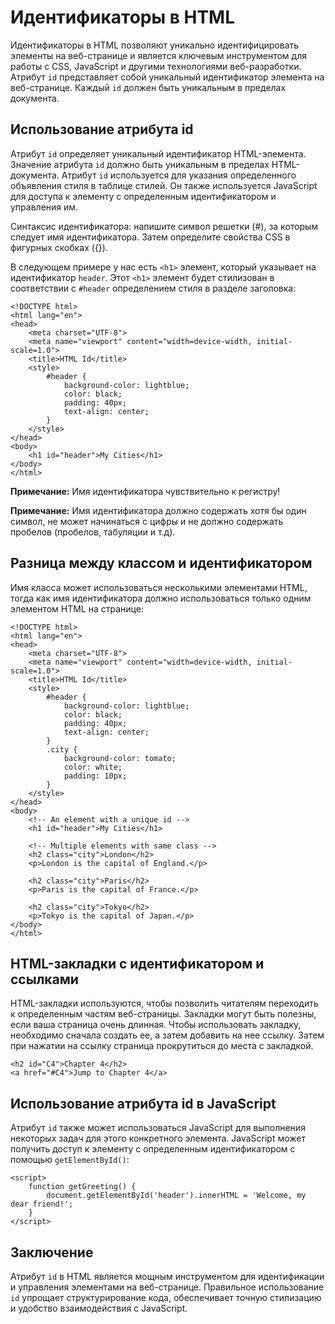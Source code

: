 # Идентификаторы в HTML

Идентификаторы в HTML позволяют уникально идентифицировать элементы на веб-странице и является ключевым инструментом для работы с CSS, JavaScript и другими технологиями веб-разработки. Атрибут ``id`` представляет собой уникальный идентификатор элемента на веб-странице. Каждый ``id`` должен быть уникальным в пределах документа.

## Использование атрибута id

Атрибут ``id`` определяет уникальный идентификатор HTML-элемента. Значение атрибута ``id`` должно быть уникальным в пределах HTML-документа. Атрибут ``id`` используется для указания определенного объявления стиля в таблице стилей. Он также используется JavaScript для доступа к элементу с определенным идентификатором и управления им.

Синтаксис идентификатора: напишите символ решетки (#), за которым следует имя идентификатора. Затем определите свойства CSS в фигурных скобках ({}).

В следующем примере у нас есть ``<h1>`` элемент, который указывает на идентификатор ``header``. Этот ``<h1>`` элемент будет стилизован в соответствии с ``#header`` определением стиля в разделе заголовка:

```
<!DOCTYPE html>
<html lang="en">
<head>
    <meta charset="UTF-8">
    <meta name="viewport" content="width=device-width, initial-scale=1.0">
    <title>HTML Id</title>
    <style>
        #header {
            background-color: lightblue;
            color: black;
            padding: 40px;
            text-align: center;
        }
    </style>
</head>
<body>
    <h1 id="header">My Cities</h1>
</body>
</html>
```

**Примечание:** Имя идентификатора чувствительно к регистру!

**Примечание:** Имя идентификатора должно содержать хотя бы один символ, не может начинаться с цифры и не должно содержать пробелов (пробелов, табуляции и т.д).

## Разница между классом и идентификатором

Имя класса может использоваться несколькими элементами HTML, тогда как имя идентификатора должно использоваться только одним элементом HTML на странице:

```
<!DOCTYPE html>
<html lang="en">
<head>
    <meta charset="UTF-8">
    <meta name="viewport" content="width=device-width, initial-scale=1.0">
    <title>HTML Id</title>
    <style>
        #header {
            background-color: lightblue;
            color: black;
            padding: 40px;
            text-align: center;
        }
        .city {
            background-color: tomato;
            color: white;
            padding: 10px;
        }
    </style>
</head>
<body>
    <!-- An element with a unique id -->
    <h1 id="header">My Cities</h1>

    <!-- Multiple elements with same class -->
    <h2 class="city">London</h2>
    <p>London is the capital of England.</p>

    <h2 class="city">Paris</h2>
    <p>Paris is the capital of France.</p>

    <h2 class="city">Tokyo</h2>
    <p>Tokyo is the capital of Japan.</p>
</body>
</html>
```

## HTML-закладки с идентификатором и ссылками

HTML-закладки используются, чтобы позволить читателям переходить к определенным частям веб-страницы. Закладки могут быть полезны, если ваша страница очень длинная. Чтобы использовать закладку, необходимо сначала создать ее, а затем добавить на нее ссылку. Затем при нажатии на ссылку страница прокрутиться до места с закладкой.

```
<h2 id="C4">Chapter 4</h2>
<a href="#C4">Jump to Chapter 4</a>
```

## Использование атрибута id в JavaScript

Атрибут ``id`` также может использоваться JavaScript для выполнения некоторых задач для этого конкретного элемента. JavaScript может получить доступ к элементу с определенным идентификатором с помощью ``getElementById()``:

```
<script>
    function getGreeting() {
        document.getElementById('header').innerHTML = 'Welcome, my dear friend!';
    }
</script>
```

## Заключение

Атрибут ``id`` в HTML является мощным инструментом для идентификации и управления элементами на веб-странице. Правильное использование ``id`` упрощает структурирование кода, обеспечивает точную стилизацию и удобство взаимодействия с JavaScript.